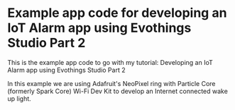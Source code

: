 # Example app code for developing an IoT Alarm app using Evothings Studio Part 2

This is the example app code to go with my tutorial: Developing an IoT Alarm app using Evothings Studio Part 2

In this example we are using Adafruit's NeoPixel ring with Particle Core (formerly Spark Core) Wi-Fi Dev Kit to develop an Internet connected wake up light.